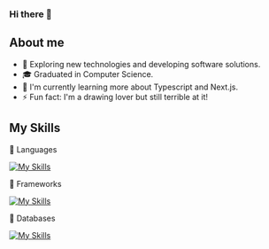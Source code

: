 ### Hi there 👋

## About me

- 🔭 Exploring new technologies and developing software solutions.
- 🎓 Graduated in Computer Science.
- 🌱 I'm currently learning more about Typescript and Next.js.
- ⚡ Fun fact: I'm a drawing lover but still terrible at it!

## My Skills
💪 Languages

[![My Skills](https://skillicons.dev/icons?i=js,java)](https://skillicons.dev)

🔨 Frameworks

[![My Skills](https://skillicons.dev/icons?i=react,nextjs,vue,bootstrap,tailwind)](https://skillicons.dev)

💾 Databases

[![My Skills](https://skillicons.dev/icons?i=mysql,mongodb,postgres)](https://skillicons.dev)
